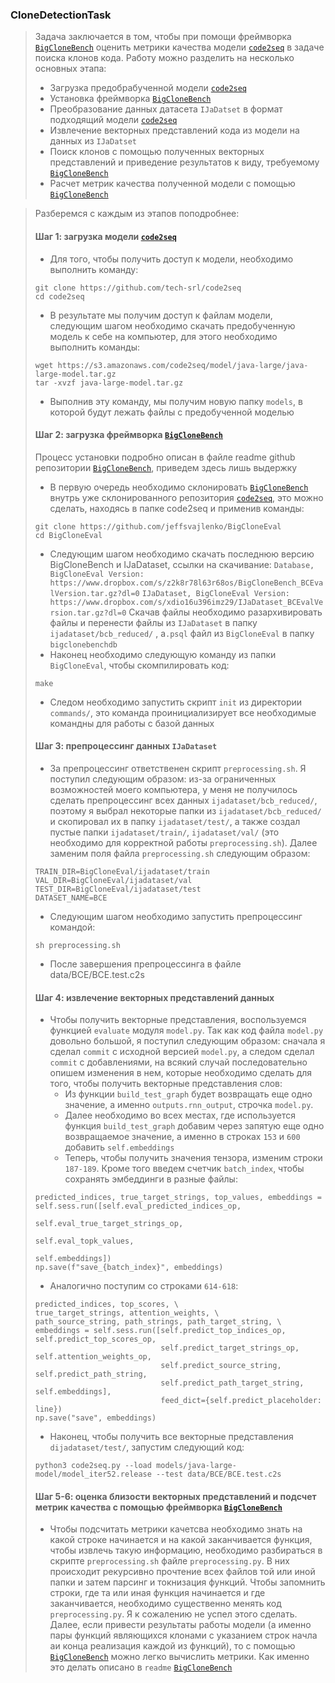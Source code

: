 ### CloneDetectionTask

> Задача заключается в том, чтобы при помощи фреймворка [`BigCloneBench`](https://github.com/jeffsvajlenko/BigCloneEval) оценить метрики качества модели [`code2seq`](https://github.com/tech-srl/code2seq) в задаче поиска клонов кода. Работу можно разделить на несколько основных этапа: 
> - Загрузка предобрабученной модели [`code2seq`](https://github.com/tech-srl/code2seq)
> - Установка фреймворка [`BigCloneBench`](https://github.com/jeffsvajlenko/BigCloneEval)
> - Преобразование данных датасета `IJaDatset` в формат подходящий модели [`code2seq`](https://github.com/tech-srl/code2seq)
> - Извлечение векторных представлений кода из модели на данных из `IJaDatset`
> - Поиск клонов с помощью полученных векторных представлений и приведение результатов к виду, требуемому [`BigCloneBench`](https://github.com/jeffsvajlenko/BigCloneEval)
> - Расчет метрик качества полученной модели с помощью [`BigCloneBench`](https://github.com/jeffsvajlenko/BigCloneEval)

> Разберемся с каждым из этапов поподробнее:
> #### Шаг 1: загрузка модели [`code2seq`](https://github.com/tech-srl/code2seq)
> - Для того, чтобы получить доступ к модели, необходимо выполнить команду:
> ```
> git clone https://github.com/tech-srl/code2seq
> cd code2seq
> ```
> - В результате мы получим доступ к файлам модели, следующим шагом необходимо скачать предобученную модель к себе на компьютер, для этого необходимо выполнить команды:
> ```
> wget https://s3.amazonaws.com/code2seq/model/java-large/java-large-model.tar.gz
> tar -xvzf java-large-model.tar.gz
> ```
> - Выполнив эту команду, мы получим новую папку `models`, в которой будут лежать файлы с предобученной моделью
> #### Шаг 2: загрузка фреймворка [`BigCloneBench`](https://github.com/jeffsvajlenko/BigCloneEval)
> Процесс установки подробно описан в файле readme github репозитории [`BigCloneBench`](https://github.com/jeffsvajlenko/BigCloneEval), приведем здесь лишь выдержку
> - В первую очередь необходимо склонировать [`BigCloneBench`](https://github.com/jeffsvajlenko/BigCloneEval) внутрь уже склонированного репозитория [`code2seq`](https://github.com/tech-srl/code2seq), это можно сделать, находясь в папке code2seq и применив команды:
> ```
> git clone https://github.com/jeffsvajlenko/BigCloneEval
> cd BigCloneEval
> ```
> - Следующим шагом необходимо скачать последнюю версию BigCloneBench и IJaDataset, ссылки на скачивание:
> `Database, BigCloneEval Version: https://www.dropbox.com/s/z2k8r78l63r68os/BigCloneBench_BCEvalVersion.tar.gz?dl=0`
> `IJaDataset, BigCloneEval Version: https://www.dropbox.com/s/xdio16u396imz29/IJaDataset_BCEvalVersion.tar.gz?dl=0`
> Скачав файлы необходимо разархивировать файлы и перенести файлы из `IJaDataset` в папку `ijadataset/bcb_reduced/` , а`.psql` файл из `BigCloneEval` в папку `bigclonebenchdb`
> - Наконец необходимо следующую команду из папки `BigCloneEval`, чтобы скомпилировать код:
> ```
> make
> ```
> - Следом необходимо запустить скрипт `init` из директории `commands/`, это команда проинициализирует все необходимые командны для работы с базой данных
> #### Шаг 3: препроцессинг данных `IJaDataset`
> - За препроцессинг ответственен скрипт `preprocessing.sh`. Я поступил следующим образом: из-за ограниченных возможностей моего компьютера, у меня не получилось сделать препроцессинг всех данных `ijadataset/bcb_reduced/`, поэтому я выбрал некоторые папки из `ijadataset/bcb_reduced/` и скопировал их в папку `ijadataset/test/`, а также создал пустые папки `ijadataset/train/`, `ijadataset/val/` (это необходимо для корректной работы `preprocessing.sh`). Далее заменим поля файла `preprocessing.sh` следующим образом:
> ```
> TRAIN_DIR=BigCloneEval/ijadataset/train
> VAL_DIR=BigCloneEval/ijadataset/val
> TEST_DIR=BigCloneEval/ijadataset/test
> DATASET_NAME=BCE
> ```
> - Следующим шагом необходимо запустить препроцессинг командой:
> ```
> sh preprocessing.sh
> ```
> - После завершения препроцессинга в файле data/BCE/BCE.test.c2s
> #### Шаг 4: извлечение векторных представлений данных
> - Чтобы получить векторные представления, воспользуемся функцией `evaluate` модуля `model.py`. Так как код файла `model.py` довольно большой, я поступил следующим образом: сначала я сделал `commit` с исходной версией `model.py`, а следом сделал `commit` с добавлениями, на всякий случай последовательно опишем изменения в нем, которые необходимо сделать для того, чтобы получить векторные представления слов:
>   * Из функции `build_test_graph` будет возвращать еще одно значение, а именно `outputs.rnn_output`, строчка `model.py`. 
>   * Далее необходимо во всех местах, где используется функция `build_test_graph` добавим через запятую еще одно возвращаемое значение, а именно в строках `153` и `600` добавить `self.embeddings`
>   * Теперь, чтобы получить значения тензора, изменим строки `187-189`. Кроме того введем счетчик `batch_index`, чтобы сохранять эмбеддинги в разные файлы:
> ```
> predicted_indices, true_target_strings, top_values, embeddings = self.sess.run([self.eval_predicted_indices_op,
>                                                                                 self.eval_true_target_strings_op,
>                                                                                 self.eval_topk_values, 
>                                                                                 self.embeddings])
> np.save(f"save_{batch_index}", embeddings)
>   ```
>   * Аналогично поступим со строками `614-618`:
> ```
> predicted_indices, top_scores, \
> true_target_strings, attention_weights, \
> path_source_string, path_strings, path_target_string, \
> embeddings = self.sess.run([self.predict_top_indices_op, self.predict_top_scores_op, 
>                             self.predict_target_strings_op, self.attention_weights_op,
>                             self.predict_source_string, self.predict_path_string, 
>                             self.predict_path_target_string, self.embeddings],
>                             feed_dict={self.predict_placeholder: line})
> np.save("save", embeddings)
> ```
>   * Наконец, чтобы получить все векторные представления `dijadataset/test/`, запустим следующий код:
> ```
> python3 code2seq.py --load models/java-large-model/model_iter52.release --test data/BCE/BCE.test.c2s
> ```
> #### Шаг 5-6: оценка близости векторных представлений и подсчет метрик качества с помощью фреймворка [`BigCloneBench`](https://github.com/jeffsvajlenko/BigCloneEval)
> - Чтобы подсчитать метрики качетсва необходимо знать на какой строке начинается и на какой заканчивается функция, чтобы извлечь такую информацию, необходимо разбираться в скрипте `preprocessing.sh` файле `preprocessing.py`. В них происходит рекурсивно прочтение всех файлов той или иной папки и затем парсинг и токнизация функций. Чтобы запомнить строки, где та или иная функция начинается и где заканчивается, необходимо существенно менять код `preprocessing.py`. Я к сожалению не успел этого сделать. Далее, если привести результаты работы модели (а именно пары функций являющихся клонами с указанием строк начла аи конца реализация каждой из функций), то с помощью [`BigCloneBench`](https://github.com/jeffsvajlenko/BigCloneEval) можно легко вычислить метрики. Как именно это делать описано в `readme` [`BigCloneBench`](https://github.com/jeffsvajlenko/BigCloneEval)
